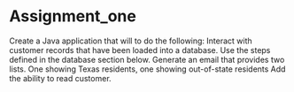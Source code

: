 # Assignment_one
Create a Java application that will to do the following: 
Interact with customer records that have been loaded into a database. 
Use the steps defined in the database section below. Generate an email that provides two lists. 
One showing Texas residents, one showing out-of-state residents Add the ability to read customer.
